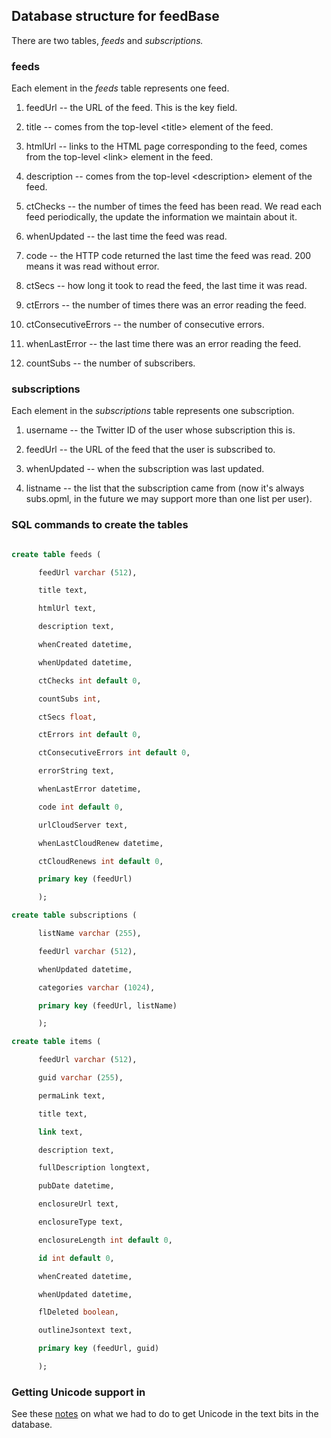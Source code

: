 ## Database structure for feedBase

There are two tables, <i>feeds</i> and <i>subscriptions.</i>

### feeds

Each element in the <i>feeds</i> table represents one feed. 

1. feedUrl -- the URL of the feed. This is the key field. 

2. title -- comes from the top-level &lt;title> element of the feed. 

3. htmlUrl -- links to the HTML page corresponding to the feed, comes from the top-level &lt;link> element in the feed. 

4. description -- comes from the top-level &lt;description> element of the feed.

11. ctChecks -- the number of times the feed has been read. We read each feed periodically, the update the information we maintain about it. 

5. whenUpdated -- the last time the feed was read.

8. code -- the HTTP code returned the last time the feed was read. 200 means it was read without error. 

7. ctSecs -- how long it took to read the feed, the last time it was read. 

9. ctErrors -- the number of times there was an error reading the feed. 

10. ctConsecutiveErrors -- the number of consecutive errors. 

12. whenLastError -- the last time there was an error reading the feed. 

6. countSubs -- the number of subscribers. 

### subscriptions

Each element in the <i>subscriptions</i> table represents one subscription. 

1. username -- the Twitter ID of the user whose subscription this is. 

4. feedUrl -- the URL of the feed that the user is subscribed to. 

3. whenUpdated -- when the subscription was last updated.

2. listname -- the list that the subscription came from (now it's always subs.opml, in the future we may support more than one list per user).

### SQL commands to create the tables

```SQL

create table feeds (

      feedUrl varchar (512), 

      title text, 

      htmlUrl text, 

      description text, 

      whenCreated datetime, 

      whenUpdated datetime, 

      ctChecks int default 0, 

      countSubs int, 

      ctSecs float, 

      ctErrors int default 0, 

      ctConsecutiveErrors int default 0, 

      errorString text, 

      whenLastError datetime, 

      code int default 0,

      urlCloudServer text, 

      whenLastCloudRenew datetime, 

      ctCloudRenews int default 0, 

      primary key (feedUrl)

      );

create table subscriptions (

      listName varchar (255), 

      feedUrl varchar (512), 

      whenUpdated datetime, 

      categories varchar (1024),

      primary key (feedUrl, listName)

      );

create table items (

      feedUrl varchar (512), 

      guid varchar (255), 

      permaLink text,

      title text, 

      link text, 

      description text, 

      fullDescription longtext,  

      pubDate datetime, 

      enclosureUrl text, 

      enclosureType text, 

      enclosureLength int default 0, 

      id int default 0, 

      whenCreated datetime, 

      whenUpdated datetime, 

      flDeleted boolean, 

      outlineJsontext text, 

      primary key (feedUrl, guid)

      );

```

### Getting Unicode support in

See these <a href="https://github.com/scripting/feedbase/blob/master/changenotes.md#0611----4618-by-dw">notes</a> on what we had to do to get Unicode in the text bits in the database. 

